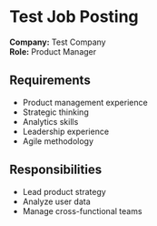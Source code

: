# Test Job Posting

**Company:** Test Company  
**Role:** Product Manager  

## Requirements
- Product management experience
- Strategic thinking
- Analytics skills
- Leadership experience
- Agile methodology

## Responsibilities
- Lead product strategy
- Analyze user data
- Manage cross-functional teams